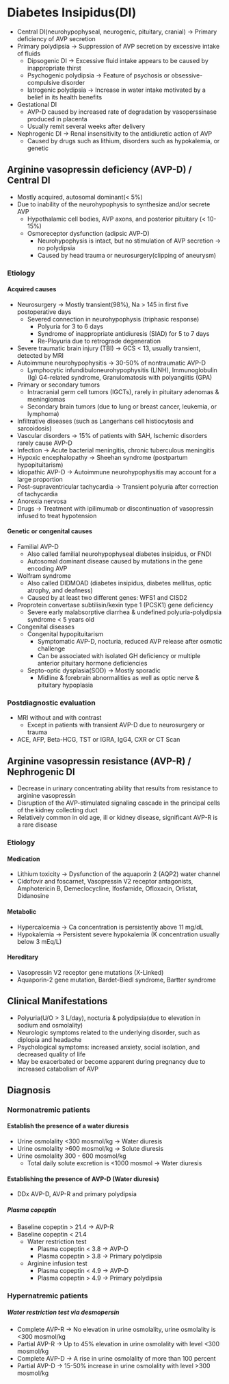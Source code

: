 # Diabetes Insipidus(DI)

- Central DI(neurohypophyseal, neurogenic, pituitary, cranial) → Primary deficiency of AVP secretion
- Primary polydipsia → Suppression of AVP secretion by excessive intake of fluids
  - Dipsogenic DI → Excessive fluid intake appears to be caused by inappropriate thirst
  - Psychogenic polydipsia → Feature of psychosis or obsessive-compulsive disorder
  - Iatrogenic polydipsia → Increase in water intake motivated by a belief in its health benefits
- Gestational DI
  - AVP-D caused by increased rate of degradation by vasoperssinase produced in placenta
  - Usually remit several weeks after delivery
- Nephrogenic DI → Renal insensitivity to the antidiuretic action of AVP
  - Caused by drugs such as lithium, disorders such as hypokalemia, or genetic

## Arginine vasopressin deficiency (AVP-D) / Central DI

- Mostly acquired, autosomal dominant(< 5%)
- Due to inability of the neurohypophysis to synthesize and/or secrete AVP
  - Hypothalamic cell bodies, AVP axons, and posterior pituitary (< 10-15%)
  - Osmoreceptor dysfunction (adipsic AVP-D)
    - Neurohypophysis is intact, but no stimulation of AVP secretion → no polydipsia
    - Caused by head trauma or neurosurgery(clipping of aneurysm)

### Etiology

#### Acquired causes

- Neurosurgery → Mostly transient(98%), Na > 145 in first five postoperative days
  - Severed connection in neurohypophysis (triphasic response)
    - Polyuria for 3 to 6 days
    - Syndrome of inappropriate antidiuresis (SIAD) for 5 to 7 days
    - Re-Ployuria due to retrograde degeneration
- Severe traumatic brain injury (TBI) → GCS < 13, usually transient, detected by MRI
- Autoimmune neurohypophysitis → 30-50% of nontraumatic AVP-D
  - Lymphocytic infundibuloneurohypophysitis (LINH), Immunoglobulin (Ig) G4-related syndrome, Granulomatosis with polyangiitis (GPA)
- Primary or secondary tumors
  - Intracranial germ cell tumors (IGCTs), rarely in pituitary adenomas & meningiomas
  - Secondary brain tumors (due to lung or breast cancer, leukemia, or lymphoma)
- Infiltrative diseases (such as Langerhans cell histiocytosis and sarcoidosis)
- Vascular disorders → 15% of patients with SAH, Ischemic disorders rarely cause AVP-D
- Infection → Acute bacterial meningitis, chronic tuberculous meningitis
- Hypoxic encephalopathy → Sheehan syndrome (postpartum hypopituitarism)
- Idiopathic AVP-D → Autoimmune neurohypophysitis may account for a large proportion
- Post–supraventricular tachycardia → Transient polyuria after correction of tachycardia
- Anorexia nervosa
- Drugs → Treatment with ipilimumab or discontinuation of vasopressin infused to treat hypotension

#### Genetic or congenital causes

- Familial AVP-D
  - Also called familial neurohypophyseal diabetes insipidus, or FNDI
  - Autosomal dominant disease caused by mutations in the gene encoding AVP
- Wolfram syndrome
  - Also called DIDMOAD (diabetes insipidus, diabetes mellitus, optic atrophy, and deafness)
  - Caused by at least two different genes: WFS1 and CISD2
- Proprotein convertase subtilisin/kexin type 1 (PCSK1) gene deficiency
  - Severe early malabsorptive diarrhea & undefined polyuria-polydipsia syndrome < 5 years old
- Congenital diseases
  - Congenital hypopituitarism
    - Symptomatic AVP-D, nocturia, reduced AVP release after osmotic challenge
    - Can be associated with isolated GH deficiency or multiple anterior pituitary hormone deficiencies
  - Septo-optic dysplasia(SOD) → Mostly sporadic
    - Midline & forebrain abnormalities as well as optic nerve & pituitary hypoplasia

### Postdiagnostic evaluation

- MRI without and with contrast
  - Except in patients with transient AVP-D due to neurosurgery or trauma
- ACE, AFP, Beta-HCG, TST or IGRA, IgG4, CXR or CT Scan

## Arginine vasopressin resistance (AVP-R) / Nephrogenic DI

- Decrease in urinary concentrating ability that results from resistance to arginine vasopressin
- Disruption of the AVP-stimulated signaling cascade in the principal cells of the kidney collecting duct
- Relatively common in old age, ill or kidney disease, significant AVP-R is a rare disease

### Etiology

#### Medication

- Lithium toxicity → Dysfunction of the aquaporin 2 (AQP2) water channel
- Cidofovir and foscarnet, Vasopressin V2 receptor antagonists, Amphotericin B, Demeclocycline, Ifosfamide, Ofloxacin, Orlistat, Didanosine

#### Metabolic

- Hypercalcemia → Ca concentration is persistently above 11 mg/dL
- Hypokalemia → Persistent severe hypokalemia (K concentration usually below 3 mEq/L)

#### Hereditary

- Vasopressin V2 receptor gene mutations (X-Linked)
- Aquaporin-2 gene mutation, Bardet-Biedl syndrome, Bartter syndrome

## Clinical Manifestations

- Polyuria(U/O > 3 L/day), nocturia & polydipsia(due to elevation in sodium and osmolality)
- Neurologic symptoms related to the underlying disorder, such as diplopia and headache
- Psychological symptoms: increased anxiety, social isolation, and decreased quality of life
- May be exacerbated or become apparent during pregnancy due to increased catabolism of AVP

## Diagnosis

### Normonatremic patients

#### Establish the presence of a water diuresis

- Urine osmolality <300 mosmol/kg → Water diuresis
- Urine osmolality >600 mosmol/kg → Solute diuresis
- Urine osmolality 300 - 600 mosmol/kg
  - Total daily solute excretion is <1000 mosmol → Water diuresis

#### Establishing the presence of AVP-D (Water diuresis)

- DDx AVP-D, AVP-R and primary polydipsia

##### Plasma copeptin

- Baseline copeptin > 21.4 → AVP-R
- Baseline copeptin < 21.4
  - Water restriction test
    - Plasma copeptin < 3.8 → AVP-D
    - Plasma copeptin > 3.8 → Primary polydipsia
  - Arginine infusion test
    - Plasma copeptin < 4.9 → AVP-D
    - Plasma copeptin > 4.9 → Primary polydipsia

### Hypernatremic patients

##### Water restriction test via desmopersin

- Complete AVP-R → No elevation in urine osmolality, urine osmolality is <300 mosmol/kg
- Partial AVP-R → Up to 45% elevation in urine osmolality with level <300 mosmol/kg
- Complete AVP-D → A rise in urine osmolality of more than 100 percent
- Partial AVP-D → 15-50% increase in urine osmolality with level >300 mosmol/kg
